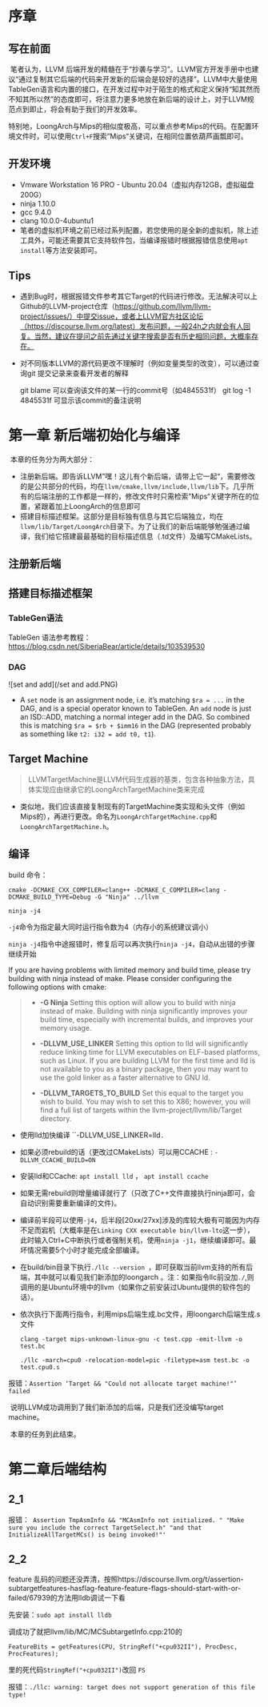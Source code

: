 # 序章



## 写在前面

​	笔者认为，LLVM 后端开发的精髓在于“抄袭与学习”。LLVM官方开发手册中也建议“通过复制其它后端的代码来开发新的后端会是较好的选择”。LLVM中大量使用TableGen语言和内置的接口，在开发过程中对于陌生的格式和定义保持“知其然而不知其所以然”的态度即可，将注意力更多地放在新后端的设计上，对于LLVM规范点到即止，将会有助于我们的开发效率。

​	特别地，LoongArch与Mips的相似度极高，可以重点参考Mips的代码。在配置环境文件时，可以使用`Ctrl+F`搜索”Mips“关键词，在相同位置依葫芦画瓢即可。

## 开发环境

+ Vmware Workstation 16 PRO - Ubuntu 20.04（虚拟内存12GB，虚拟磁盘200G）
+ ninja 1.10.0
+ gcc 9.4.0
+ clang 10.0.0-4ubuntu1
+ 笔者的虚拟机环境之前已经过系列配置，若您使用的是全新的虚拟机，除上述工具外，可能还需要其它支持软件包，当编译报错时根据报错信息使用`apt install`等方法安装即可。

## Tips

+ 遇到Bug时，根据报错文件参考其它Target的代码进行修改。无法解决可以上Github的LLVM-project仓库（https://github.com/llvm/llvm-project/issues/）中提交issue，或者上LLVM官方社区论坛（https://discourse.llvm.org/latest）发布问题，一般24h之内就会有人回复。当然，建议在提问之前先通过关键字搜索是否有历史相同问题，大概率存在。

+ 对不同版本LLVM的源代码更改不理解时（例如变量类型的改变），可以通过查询git 提交记录来查看开发者的解释

  	git blame 可以查询该文件的某一行的commit号（如4845531f）
  	git log -1 4845531f 可显示该commit的备注说明

  



# 第一章 新后端初始化与编译

​	本章的任务分为两大部分：

+ 注册新后端。即告诉LLVM”嘿！这儿有个新后端，请带上它一起“，需要修改的是公共部分的代码，均在`llvm/cmake,llvm/include,llvm/lib`下。几乎所有的后端注册的工作都是一样的，修改文件时只需检索”Mips“关键字所在的位置，紧跟着加上LoongArch的信息即可
+ 搭建目标描述框架。这部分是目标独有信息与其它后端独立，均在`llvm/lib/Target/LoongArch`目录下。为了让我们的新后端能够勉强通过编译，我们给它搭建最最基础的目标描述信息（.td文件）及编写CMakeLists。



## 注册新后端



## 搭建目标描述框架



### TableGen语法

TableGen 语法参考教程：https://blog.csdn.net/SiberiaBear/article/details/103539530



### DAG

![set and add](/set and add.PNG)

+ A `set` node is an assignment node, i.e. it’s matching `$ra = ...` in the DAG, and is a special operator known to TableGen. An `add` node is just an ISD::ADD, matching a normal integer add in the DAG. So combined this is matching `$ra = $rb + $imm16` in the DAG (represented probably as something like `t2: i32 = add t0, t1`).





## Target Machine

> LLVMTargetMachine是LLVM代码生成器的基类，包含各种抽象方法，具体实现应由继承它的LoongArchTargetMachine类来完成

+ 类似地，我们应该直接复制现有的TargetMachine类实现和头文件（例如Mips的），再进行更改。命名为`LoongArchTargetMachine.cpp`和`LoongArchTargetMachine.h`。





## 编译



build 命令：

`cmake -DCMAKE_CXX_COMPILER=clang++ -DCMAKE_C_COMPILER=clang -DCMAKE_BUILD_TYPE=Debug -G "Ninja" ../llvm`

`ninja -j4`

`-j4`命令为指定最大同时运行指令数为4（内存小的系统建议调小）

`ninja -j4`指令中途报错时，修复后可以再次执行`ninja -j4`，自动从出错的步骤继续开始

If you are having problems with limited memory and build time, please try building with ninja instead of make. Please consider configuring the following options with cmake:

> - **-G Ninja** Setting this option will allow you to build with ninja instead of make. Building with ninja significantly improves your build time, especially with incremental builds, and improves your memory usage.
>
> - **-DLLVM_USE_LINKER** Setting this option to lld will significantly reduce linking time for LLVM executables on ELF-based platforms, such as Linux. If you are building LLVM for the first time and lld is not available to you as a binary package, then you may want to use the gold linker as a faster alternative to GNU ld.
>
> - **-DLLVM_TARGETS_TO_BUILD** Set this equal to the target you wish to build. You may wish to set this to X86; however, you will find a full list of targets within the llvm-project/llvm/lib/Target directory.
>
>   

+ 使用lld加快编译 ``-DLLVM_USE_LINKER=lld`.`

+ 如果必须rebuild的话（更改过CMakeLists）可以用CCACHE : `-DLLVM_CCACHE_BUILD=ON`

+ 安装lld和CCache: `apt install lld` ， `apt install ccache`

+ 如果无需rebuild则增量编译就行了（只改了C++文件直接执行ninja即可，会自动识别需要重新编译的文件)。

+ 编译前半段可以使用`-j4`，后半段[20xx/27xx]涉及的库较大极有可能因为内存不足而宕机（大概率是在`Linking CXX executable bin/llvm-lto`这一步），此时输入Ctrl+C中断执行或者强制关机，使用`ninja -j1`，继续编译即可。最坏情况需要5个小时才能完成全部编译。

+ 在build/bin目录下执行`./llc --version `，即可获取当前llvm支持的所有后端，其中就可以看见我们新添加的loongarch 。注：如果指令llc前没加`./`,则调用的是Ubuntu环境中的llvm（如果你之前安装过Ubuntu提供的软件包的话）。

+ 依次执行下面两行指令，利用mips后端生成.bc文件，用loongarch后端生成.s文件

  `clang -target mips-unknown-linux-gnu -c test.cpp -emit-llvm -o test.bc`

  `./llc -march=cpu0 -relocation-model=pic -filetype=asm test.bc -o test.cpu0.s`

​		报错：`Assertion ‘Target && "Could not allocate target machine!"’ failed`

​		说明LLVM成功调用到了我们新添加的后端，只是我们还没编写target machine。

​		本章的任务到此结束。



# 第二章后端结构



## 2_1

报错：` Assertion TmpAsmInfo && "MCAsmInfo not initialized. " "Make sure you include the correct TargetSelect.h" "and that InitializeAllTargetMCs() is being invoked!"'`



## 2_2

feature 乱码的问题还没弄清，按照https://discourse.llvm.org/t/assertion-subtargetfeatures-hasflag-feature-feature-flags-should-start-with-or-failed/67939的方法用lldb调试一下看

先安装：`sudo apt install lldb`

调成功了就把llvm/lib/MC/MCSubtargetInfo.cpp:210的

`FeatureBits = getFeatures(CPU, StringRef("+cpu032II"), ProcDesc, ProcFeatures);`

里的死代码`StringRef("+cpu032II")`改回  `FS`



报错：`./llc: warning: target does not support generation of this file type!`
